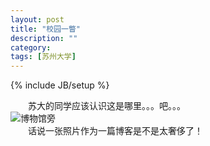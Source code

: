 ```yaml
---
layout: post
title: "校园一瞥"
description: ""
category:
tags: [苏州大学]
---
```

{% include JB/setup %}

　　苏大的同学应该认识这是哪里。。。吧。。。  
![博物馆旁]({{site.img_url}}/2014-01-09-hello-world-1.jpg)    
　　话说一张照片作为一篇博客是不是太奢侈了！ 